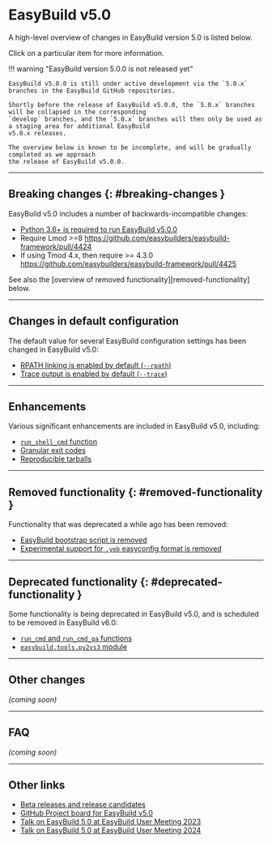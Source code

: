 # EasyBuild v5.0

A high-level overview of changes in EasyBuild version 5.0 is listed below.

Click on a particular item for more information.

!!! warning "EasyBuild version 5.0.0 is not released yet"

    EasyBuild v5.0.0 is still under active development via the `5.0.x` branches in the EasyBuild GitHub repositories.

    Shortly before the release of EasyBuild v5.0.0, the `5.0.x` branches will be collapsed in the corresponding
    `develop` branches, and the `5.0.x` branches will then only be used as a staging area for additional EasyBuild
    v5.0.x releases.

    The overview below is known to be incomplete, and will be gradually completed as we approach
    the release of EasyBuild v5.0.0.

---

## Breaking changes {: #breaking-changes }

EasyBuild v5.0 includes a number of backwards-incompatible changes:

- [Python 3.6+ is required to run EasyBuild v5.0.0](python36-required.md)
- Require Lmod >=8 <https://github.com/easybuilders/easybuild-framework/pull/4424>
- If using Tmod 4.x, then require >= 4.3.0 <https://github.com/easybuilders/easybuild-framework/pull/4425>

See also the [overview of removed functionality][removed-functionality] below.


---

## Changes in default configuration

The default value for several EasyBuild configuration settings has been changed in EasyBuild v5.0:

- [RPATH linking is enabled by default (`--rpath`)](changes-in-default-configuration.md#rpath)
- [Trace output is enabled by default (`--trace`)](changes-in-default-configuration.md#trace)


---

## Enhancements

Various significant enhancements are included in EasyBuild v5.0, including:

- [`run_shell_cmd` function](run_shell_cmd.md)
- [Granular exit codes](enhancements.md#granular_exit_codes)
- [Reproducible tarballs](enhancements.md#reproducible_tarballs)
 

---

## Removed functionality {: #removed-functionality }

Functionality that was deprecated a while ago has been removed:

- [EasyBuild bootstrap script is removed](removed-functionality.md#bootstrap_script) 
- [Experimental support for `.yeb` easyconfig format is removed](removed-functionality.md#yeb)


---

## Deprecated functionality {: #deprecated-functionality }

Some functionality is being deprecated in EasyBuild v5.0, and is scheduled to be removed in EasyBuild v6.0:

- [`run_cmd` and `run_cmd_qa` functions](deprecated-functionality.md#run_cmd)
- [`easybuild.tools.py2vs3` module](deprecated-functionality.md#py2vs3)


---

## Other changes

*(coming soon)*


---

## FAQ

*(coming soon)*


---

## Other links

- [Beta releases and release candidates](release-candidates.md)
- [GitHub Project board for EasyBuild v5.0](https://github.com/orgs/easybuilders/projects/18)
- [Talk on EasyBuild 5.0 at EasyBuild User Meeting 2023](https://easybuild.io/eum23/#easybuild5)
- [Talk on EasyBuild 5.0 at EasyBuild User Meeting 2024](https://easybuild.io/eum24/#eb5)
